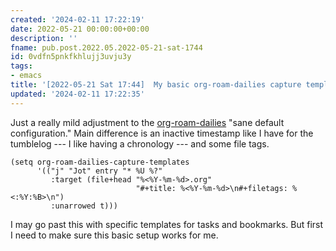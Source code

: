 ```yaml
---
created: '2024-02-11 17:22:19'
date: 2022-05-21 00:00:00+00:00
description: ''
fname: pub.post.2022.05.2022-05-21-sat-1744
id: 0vdfn5pnkfkhlujj3uvju3y
tags:
- emacs
title: '[2022-05-21 Sat 17:44]  My basic org-roam-dailies capture template'
updated: '2024-02-11 17:22:35'
---
```


Just a really mild adjustment to the [org-roam-dailies](https://www.orgroam.com/manual.html#org_002droam_002ddailies) "sane default configuration." Main difference is an inactive timestamp like I have for the tumblelog --- I like having a chronology --- and some file tags.

```elisp
(setq org-roam-dailies-capture-templates
      '(("j" "Jot" entry "* %U %?"
         :target (file+head "%<%Y-%m-%d>.org"
                            "#+title: %<%Y-%m-%d>\n#+filetags: %<:%Y:%B>\n")
         :unarrowed t)))
```

I may go past this with specific templates for tasks and bookmarks. But first I need to make sure this basic setup works for me.